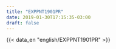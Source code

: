 ```yaml
---
title: "EXPPNT1901PR"
date: 2019-01-30T17:15:35-03:00
draft: false
---
```


{{< data_en "english/EXPPNT1901PR" >}}